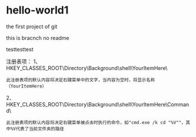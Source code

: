 # hello-world1
the first project of git

this is bracnch no readme

testtesttest


注册表项：
1、HKEY_CLASSES_ROOT\Directory\Background\shell\YourItemHere\

    此注册表项的默认内容将决定右键菜单中的文字，当内容为空时，将显示名称（YourItemHere）

2、HKEY_CLASSES_ROOT\Directory\Background\shell\YourItemHere\Command\

    此注册表项的默认内容将决定右键菜单被点击时执行的命令，如"cmd.exe /k cd "%V""，其中%V代表了当前文件夹的路径

